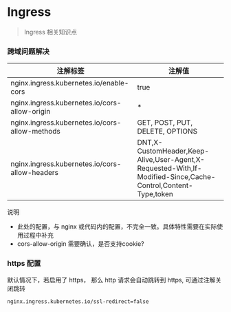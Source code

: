 # Ingress

> Ingress 相关知识点

### 跨域问题解决

注解标签 | 注解值 
---|---
nginx.ingress.kubernetes.io/enable-cors | true
nginx.ingress.kubernetes.io/cors-allow-origin | *
nginx.ingress.kubernetes.io/cors-allow-methods | GET, POST, PUT, DELETE, OPTIONS
nginx.ingress.kubernetes.io/cors-allow-headers | DNT,X-CustomHeader,Keep-Alive,User-Agent,X-Requested-With,If-Modified-Since,Cache-Control,Content-Type,token

说明
- 此处的配置，与 nginx 或代码内的配置，不完全一致。具体特性需要在实际使用过程中补充
- cors-allow-origin 需要确认，是否支持cookie?

### https 配置

默认情况下，若启用了 https， 那么 http 请求会自动跳转到 https, 可通过注解关闭跳转
```
nginx.ingress.kubernetes.io/ssl-redirect=false
```